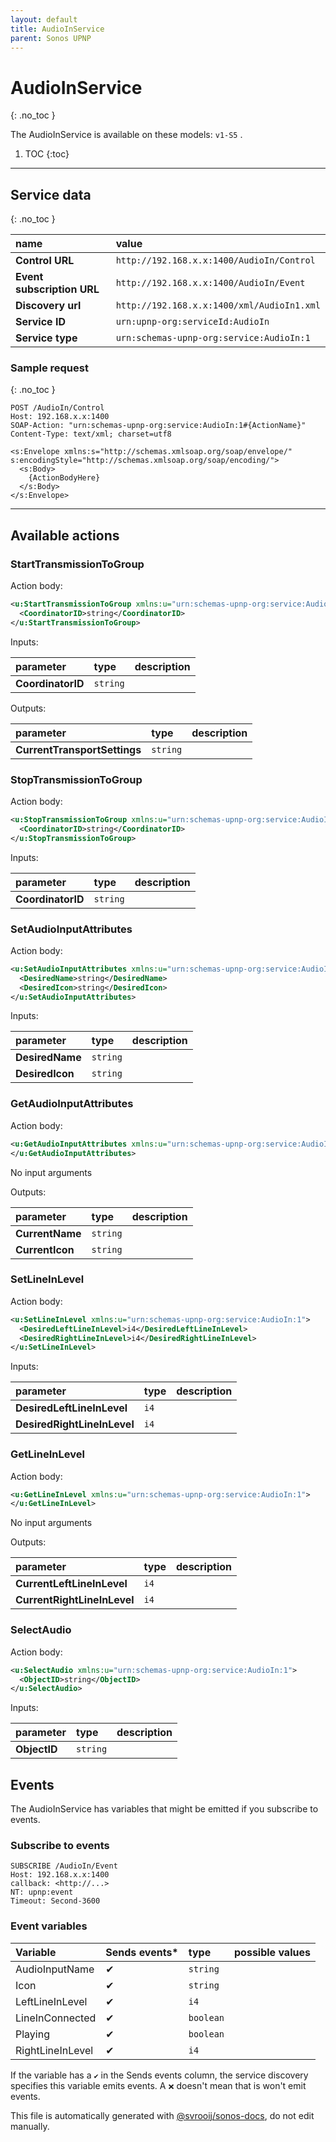 ```yaml
---
layout: default
title: AudioInService
parent: Sonos UPNP
---
```

# AudioInService
{: .no_toc }

The AudioInService is available on these models: `v1-S5` .

1. TOC
{:toc}

---


## Service data
{: .no_toc }

| name | value |
|:-----|:------|
| **Control URL** | `http://192.168.x.x:1400/AudioIn/Control` |
| **Event subscription URL** | `http://192.168.x.x:1400/AudioIn/Event` |
| **Discovery url** | `http://192.168.x.x:1400/xml/AudioIn1.xml` |
| **Service ID** | `urn:upnp-org:serviceId:AudioIn` |
| **Service type** | `urn:schemas-upnp-org:service:AudioIn:1` |

### Sample request
{: .no_toc }

```http
POST /AudioIn/Control
Host: 192.168.x.x:1400
SOAP-Action: "urn:schemas-upnp-org:service:AudioIn:1#{ActionName}"
Content-Type: text/xml; charset=utf8

<s:Envelope xmlns:s="http://schemas.xmlsoap.org/soap/envelope/" s:encodingStyle="http://schemas.xmlsoap.org/soap/encoding/">
  <s:Body>
    {ActionBodyHere}
  </s:Body>
</s:Envelope>
```

---

## Available actions

### StartTransmissionToGroup

Action body:

```xml
<u:StartTransmissionToGroup xmlns:u="urn:schemas-upnp-org:service:AudioIn:1">
  <CoordinatorID>string</CoordinatorID>
</u:StartTransmissionToGroup>
```


Inputs:

| parameter | type | description |
|:----------|:-----|:------------|
| **CoordinatorID** | `string` |  |

Outputs:

| parameter | type | description |
|:----------|:-----|:------------|
| **CurrentTransportSettings** | `string` |  |

### StopTransmissionToGroup

Action body:

```xml
<u:StopTransmissionToGroup xmlns:u="urn:schemas-upnp-org:service:AudioIn:1">
  <CoordinatorID>string</CoordinatorID>
</u:StopTransmissionToGroup>
```


Inputs:

| parameter | type | description |
|:----------|:-----|:------------|
| **CoordinatorID** | `string` |  |

### SetAudioInputAttributes

Action body:

```xml
<u:SetAudioInputAttributes xmlns:u="urn:schemas-upnp-org:service:AudioIn:1">
  <DesiredName>string</DesiredName>
  <DesiredIcon>string</DesiredIcon>
</u:SetAudioInputAttributes>
```


Inputs:

| parameter | type | description |
|:----------|:-----|:------------|
| **DesiredName** | `string` |  |
| **DesiredIcon** | `string` |  |

### GetAudioInputAttributes

Action body:

```xml
<u:GetAudioInputAttributes xmlns:u="urn:schemas-upnp-org:service:AudioIn:1">
</u:GetAudioInputAttributes>
```


No input arguments

Outputs:

| parameter | type | description |
|:----------|:-----|:------------|
| **CurrentName** | `string` |  |
| **CurrentIcon** | `string` |  |

### SetLineInLevel

Action body:

```xml
<u:SetLineInLevel xmlns:u="urn:schemas-upnp-org:service:AudioIn:1">
  <DesiredLeftLineInLevel>i4</DesiredLeftLineInLevel>
  <DesiredRightLineInLevel>i4</DesiredRightLineInLevel>
</u:SetLineInLevel>
```


Inputs:

| parameter | type | description |
|:----------|:-----|:------------|
| **DesiredLeftLineInLevel** | `i4` |  |
| **DesiredRightLineInLevel** | `i4` |  |

### GetLineInLevel

Action body:

```xml
<u:GetLineInLevel xmlns:u="urn:schemas-upnp-org:service:AudioIn:1">
</u:GetLineInLevel>
```


No input arguments

Outputs:

| parameter | type | description |
|:----------|:-----|:------------|
| **CurrentLeftLineInLevel** | `i4` |  |
| **CurrentRightLineInLevel** | `i4` |  |

### SelectAudio

Action body:

```xml
<u:SelectAudio xmlns:u="urn:schemas-upnp-org:service:AudioIn:1">
  <ObjectID>string</ObjectID>
</u:SelectAudio>
```


Inputs:

| parameter | type | description |
|:----------|:-----|:------------|
| **ObjectID** | `string` |  |

## Events

The AudioInService has variables that might be emitted if you subscribe to events.

### Subscribe to events

```http
SUBSCRIBE /AudioIn/Event
Host: 192.168.x.x:1400
callback: <http://...>
NT: upnp:event
Timeout: Second-3600
```

### Event variables

| Variable | Sends events* | type | possible values |
|:---------|:-------------|:-----|:----------------|
| AudioInputName | ✔ | `string` |  | 
| Icon | ✔ | `string` |  | 
| LeftLineInLevel | ✔ | `i4` |  | 
| LineInConnected | ✔ | `boolean` |  | 
| Playing | ✔ | `boolean` |  | 
| RightLineInLevel | ✔ | `i4` |  | 

If the variable has a `✔` in the Sends events column, the service discovery specifies this variable emits events. A `❌` doesn't mean that is won't emit events.

This file is automatically generated with [@svrooij/sonos-docs](https://github.com/svrooij/sonos-api-docs/tree/main/generator/sonos-docs), do not edit manually.
